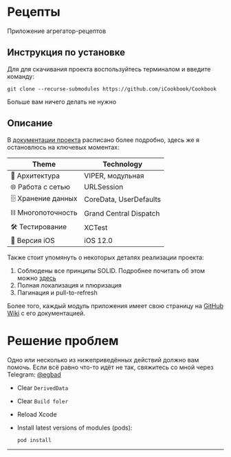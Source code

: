 # Рецепты

Приложение агрегатор-рецептов

## Инструкция по установке

Для для скачивания проекта воспользуйтесь терминалом и введите команду:

```
git clone --recurse-submodules https://github.com/iCookbook/Cookbook
```

Больше вам ничего делать не нужно

## Описание

В [документации проекта](https://github.com/iCookbook/Cookbook/wiki) расписано более подробно, здесь же я остановлюсь на ключевых моментах:

| Theme | Technology |
|---|---|
| 🧱 Архитектура | VIPER, модульная |
| 🌐 Работа с сетью | URLSession |
| 🗄 Хранение данных | CoreData, UserDefaults |
| ⛓ Многопоточность | Grand Central Dispatch |
| 🛠 Тестирование | XCTest |
| 📱 Версия iOS | iOS 12.0 |

Также стоит упомянуть о некоторых деталях реализации проекта:

1. Соблюдены все принципы SOLID. Подробнее почитать об этом можно [здесь](https://github.com/iCookbook/Cookbook/wiki/SOLID)
2. Полная локализация и плюризация
3. Пагинация и pull-to-refresh

Более того, каждый модуль приложения имеет свою страницу на [GitHub Wiki](https://docs.github.com/en/communities/documenting-your-project-with-wikis/about-wikis) с его документацией.

# Решение проблем

Одно или несколько из нижеприведённых действий должно вам помочь. Если всё равно что-то идёт не так, свяжитесь со мной через Telegram: [@egbad](https://t.me/egbad)

- Clear `DerivedData`
- Clear `Build foler`
- Reload Xcode
- Install latest versions of modules (pods):
    
    ```bash
    pod install
    ```

---
